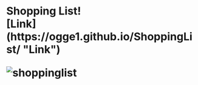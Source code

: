 <h1>Shopping List!</h!>
<br/>
[Link](https://ogge1.github.io/ShoppingList/ "Link")

![shoppinglist](https://user-images.githubusercontent.com/54440137/111428467-d136b680-86f7-11eb-9b34-eab223c0d1e9.png)

